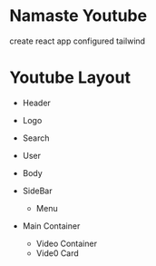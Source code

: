 # Namaste Youtube 

 create react app 
 configured tailwind

 # Youtube Layout
 - Header 
  - Logo 
  - Search 
  - User

 - Body 
  - SideBar 
    - Menu 
  - Main Container 
    - Video Container 
    - Vide0 Card 